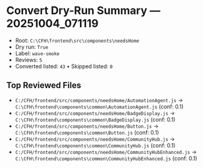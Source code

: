 # Convert Dry-Run Summary — 20251004_071119

- Root: `C:\CFH\frontend\src\components\needsHome`
- Dry run: `True`
- Label: `wave-smoke`
- Reviews: `5`
- Converted listed: `43`  • Skipped listed: `0`

## Top Reviewed Files

- `C:/CFH/frontend/src/components/needsHome/AutomationAgent.js` → `C:\CFH\frontend\components\common\AutomationAgent.js` (conf: 0.1)
- `C:/CFH/frontend/src/components/needsHome/BadgeDisplay.js` → `C:\CFH\frontend\components\common\BadgeDisplay.js` (conf: 0.1)
- `C:/CFH/frontend/src/components/needsHome/Button.js` → `C:\CFH\frontend\components\common\Button.js` (conf: 0.1)
- `C:/CFH/frontend/src/components/needsHome/CommunityHub.js` → `C:\CFH\frontend\components\common\CommunityHub.js` (conf: 0.1)
- `C:/CFH/frontend/src/components/needsHome/CommunityHubEnhanced.js` → `C:\CFH\frontend\components\common\CommunityHubEnhanced.js` (conf: 0.1)
